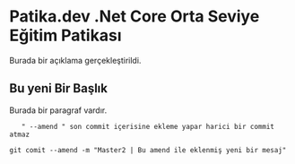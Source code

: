 # Patika.dev .Net Core Orta Seviye Eğitim Patikası

Burada bir açıklama gerçekleştirildi.

## Bu yeni Bir Başlık

Burada bir paragraf vardır.

~~~
   " --amend " son commit içerisine ekleme yapar harici bir commit atmaz
~~~

~~~
git comit --amend -m "Master2 | Bu amend ile eklenmiş yeni bir mesaj"
~~~

